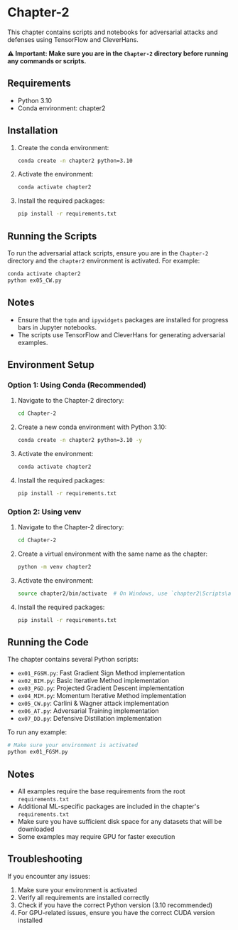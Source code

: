 # Chapter-2

This chapter contains scripts and notebooks for adversarial attacks and defenses using TensorFlow and CleverHans.

**⚠️ Important: Make sure you are in the `Chapter-2` directory before running any commands or scripts.**

## Requirements

- Python 3.10
- Conda environment: chapter2

## Installation

1. Create the conda environment:
   ```bash
   conda create -n chapter2 python=3.10
   ```

2. Activate the environment:
   ```bash
   conda activate chapter2
   ```

3. Install the required packages:
   ```bash
   pip install -r requirements.txt
   ```

## Running the Scripts

To run the adversarial attack scripts, ensure you are in the `Chapter-2` directory and the `chapter2` environment is activated. For example:

```bash
conda activate chapter2
python ex05_CW.py
```

## Notes

- Ensure that the `tqdm` and `ipywidgets` packages are installed for progress bars in Jupyter notebooks.
- The scripts use TensorFlow and CleverHans for generating adversarial examples.

## Environment Setup

### Option 1: Using Conda (Recommended)

1. Navigate to the Chapter-2 directory:
   ```bash
   cd Chapter-2
   ```

2. Create a new conda environment with Python 3.10:
   ```bash
   conda create -n chapter2 python=3.10 -y
   ```

3. Activate the environment:
   ```bash
   conda activate chapter2
   ```

4. Install the required packages:
   ```bash
   pip install -r requirements.txt
   ```

### Option 2: Using venv

1. Navigate to the Chapter-2 directory:
   ```bash
   cd Chapter-2
   ```

2. Create a virtual environment with the same name as the chapter:
   ```bash
   python -m venv chapter2
   ```

3. Activate the environment:
   ```bash
   source chapter2/bin/activate  # On Windows, use `chapter2\Scripts\activate`
   ```

4. Install the required packages:
   ```bash
   pip install -r requirements.txt
   ```

## Running the Code

The chapter contains several Python scripts:

- `ex01_FGSM.py`: Fast Gradient Sign Method implementation
- `ex02_BIM.py`: Basic Iterative Method implementation
- `ex03_PGD.py`: Projected Gradient Descent implementation
- `ex04_MIM.py`: Momentum Iterative Method implementation
- `ex05_CW.py`: Carlini & Wagner attack implementation
- `ex06_AT.py`: Adversarial Training implementation
- `ex07_DD.py`: Defensive Distillation implementation

To run any example:

```bash
# Make sure your environment is activated
python ex01_FGSM.py
```

## Notes

- All examples require the base requirements from the root `requirements.txt`
- Additional ML-specific packages are included in the chapter's `requirements.txt`
- Make sure you have sufficient disk space for any datasets that will be downloaded
- Some examples may require GPU for faster execution

## Troubleshooting

If you encounter any issues:

1. Make sure your environment is activated
2. Verify all requirements are installed correctly
3. Check if you have the correct Python version (3.10 recommended)
4. For GPU-related issues, ensure you have the correct CUDA version installed 
